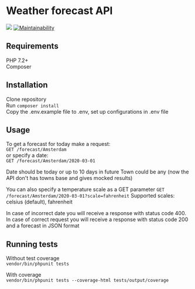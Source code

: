 # Weather forecast API

![](https://travis-ci.org/Sunsetboy/weather-forecast.svg?branch=master)
[![Maintainability](https://api.codeclimate.com/v1/badges/ca33fdcf637716975db7/maintainability)](https://codeclimate.com/github/Sunsetboy/weather-forecast/maintainability)

## Requirements
PHP 7.2+\
Composer

## Installation
Clone repository\
Run ```composer install```\
Copy the .env.example file to .env, set up configurations in .env file

## Usage

To get a forecast for today make a request:\
```GET /forecast/Amsterdam```\
or specify a date:\
```GET /forecast/Amsterdam/2020-03-01```

Date should be today or up to 10 days in future
Town could be any (now the API don't has towns base and gives mocked results)

You can also specify a temperature scale as a GET parameter
```GET /forecast/Amsterdam/2020-03-01?scale=fahrenheit```
Supported scales: celsius (default), fahrenheit

In case of incorrect date you will receive a response with status code 400.\
In case of correct request you will receive a response with status code 200 and a forecast in JSON format

## Running tests
Without test coverage\
```vendor/bin/phpunit tests```

With coverage\
```vendor/bin/phpunit tests --coverage-html tests/output/coverage```

